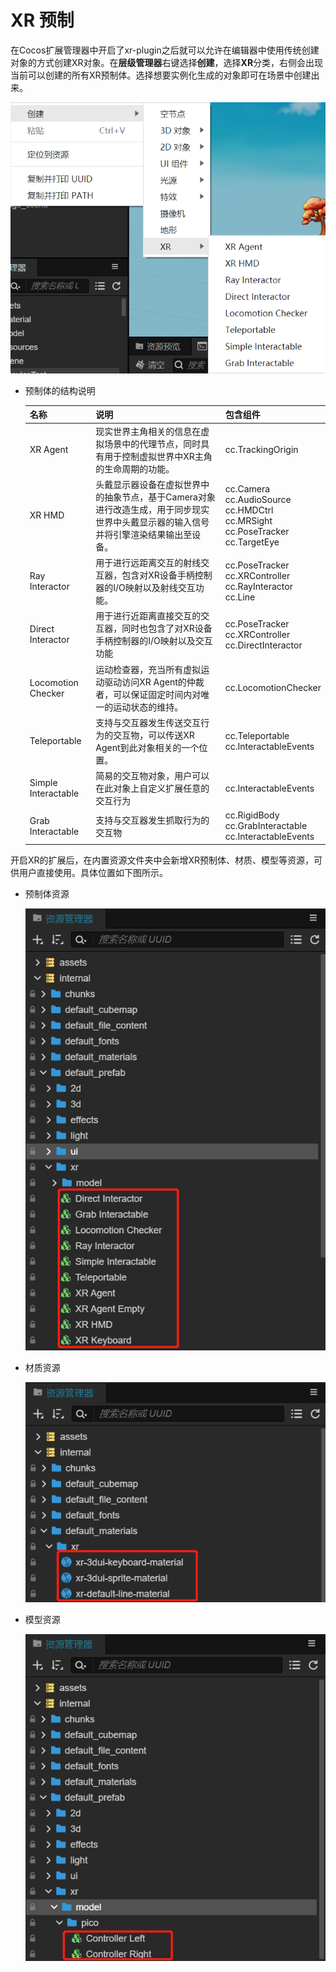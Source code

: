 # XR 预制
在Cocos扩展管理器中开启了xr-plugin之后就可以允许在编辑器中使用传统创建对象的方式创建XR对象。在**层级管理器**右键选择**创建**，选择**XR**分类，右侧会出现当前可以创建的所有XR预制体。选择想要实例化生成的对象即可在场景中创建出来。

![](prefab/prefab.png)

- 预制体的结构说明

  名称|说明|包含组件|
  :--|:--|:--
  XR Agent|现实世界主角相关的信息在虚拟场景中的代理节点，同时具有用于控制虚拟世界中XR主角的生命周期的功能。|cc.TrackingOrigin
  XR HMD|头戴显示器设备在虚拟世界中的抽象节点，基于Camera对象进行改造生成，用于同步现实世界中头戴显示器的输入信号并将引擎渲染结果输出至设备。|cc.Camera <br>cc.AudioSource <br>cc.HMDCtrl <br>cc.MRSight <br>cc.PoseTracker <br>cc.TargetEye
  Ray Interactor|用于进行远距离交互的射线交互器，包含对XR设备手柄控制器的I/O映射以及射线交互功能。|cc.PoseTracker<br>cc.XRController<br>cc.RayInteractor<br>cc.Line
  Direct Interactor|用于进行近距离直接交互的交互器，同时也包含了对XR设备手柄控制器的I/O映射以及交互功能|cc.PoseTracker<br>cc.XRController<br>cc.DirectInteractor
  Locomotion Checker|运动检查器，充当所有虚拟运动驱动访问XR Agent的仲裁者，可以保证固定时间内对唯一的运动状态的维持。|cc.LocomotionChecker
  Teleportable|支持与交互器发生传送交互行为的交互物，可以传送XR Agent到此对象相关的一个位置。|cc.Teleportable <br>cc.InteractableEvents
  Simple Interactable|简易的交互物对象，用户可以在此对象上自定义扩展任意的交互行为|cc.InteractableEvents
  Grab Interactable|支持与交互器发生抓取行为的交互物|cc.RigidBody<br>cc.GrabInteractable<br>cc.InteractableEvents

开启XR的扩展后，在内置资源文件夹中会新增XR预制体、材质、模型等资源，可供用户直接使用。具体位置如下图所示。
- 预制体资源

  ![](prefab/default_prefabs_xr.png)
- 材质资源

  ![](prefab/default_material_xr.png)
- 模型资源

  ![](prefab/default_model_xr.png)

